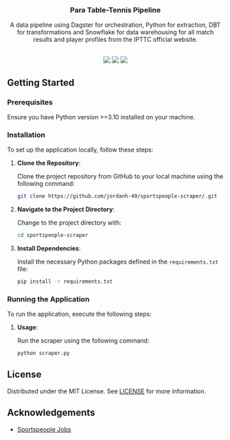 <br/>
<p align="center">
  <h3 align="center">Para Table-Tennis Pipeline</h3>

  <p align="center">
    A data pipeline using Dagster for orchestration, Python for extraction, DBT for transformations and Snowflake for data warehousing for all match results and player profiles from the IPTTC official website.
    <br/>
    <br/>
  </p>
</p>

<p align="center">
  <img src="https://img.shields.io/github/downloads/jordanh-49/ipttc/total">
  <img src="https://img.shields.io/github/stars/jordanh-49/ipttc?style=social">
  <img src="https://img.shields.io/github/license/jordanh-49/ipttc">
</p>

## Getting Started
### Prerequisites

Ensure you have Python version >=3.10 installed on your machine.

### Installation

To set up the application locally, follow these steps:

1. **Clone the Repository**:
   
   Clone the project repository from GitHub to your local machine using the following command:

   ```bash
   git clone https://github.com/jordanh-49/sportspeople-scraper/.git
   ```
3. **Navigate to the Project Directory**:

   Change to the project directory with:

   ```bash
   cd sportspeople-scraper
   ```
5. **Install Dependencies**:
   
   Install the necessary Python packages defined in the `requirements.txt` file:

   ```bash
   pip install -r requirements.txt
   ```

### Running the Application

To run the application, execute the following steps:

1. **Usage**:
   
   Run the scraper using the following command:

   ```bash
   python scraper.py
   ```
   
## License

Distributed under the MIT License. See [LICENSE](https://github.com/jordanh-49/portfolio/blob/main/LICENSE.md) for more information.

## Acknowledgements

* [Sportspeople Jobs](https://www.sportspeople.com.au/)
